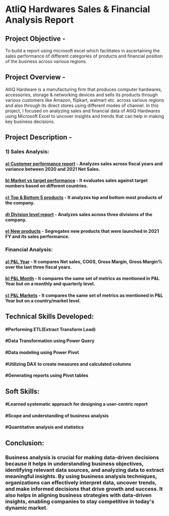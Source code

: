 # AtliQ Hardwares Sales & Financial Analysis Report
## Project Objective - 
To build a report using microsoft excel which facilitates in ascertaining the sales performance of different categories of products and financial position of the business across various regions.

## Project Overview - 
AtliQ Hardware is a manufacturing firm that produces computer hardwares, accessories, storage & networking devices and sells its products through various customers like Amazon, flipkart, walmart etc. across various regions and also through its direct stores using different modes of channel.  In this project, I focused on analyzing sales and financial data of AtliQ Hardwares using Microsoft Excel to uncover insights and trends that can help in making key business decisions.

## Project Description -



### 1) Sales Analysis: 

#### [a) Customer performance report](https://github.com/akashkr1303/Excel_Sales_Finance_Reports/blob/main/Customer%20Performance%20Report.pdf) - Analyzes sales across fiscal years and variance between 2020 and 2021 Net Sales.
#### [b) Market vs target performance](https://github.com/akashkr1303/Excel_Sales_Finance_Reports/blob/main/Market%20Performance%20vs%20Target.pdf) - It evaluates sales against target numbers based on different countries.
#### [c) Top & Bottom 5 products](https://github.com/akashkr1303/Excel_Sales_Finance_Reports/blob/main/Top%20%26%20Bottom%205%20Products.pdf) - It analyzes top and bottom most products of the company.
#### [d) Division level report](https://github.com/akashkr1303/Excel_Sales_Finance_Reports/blob/main/Division%20Level%20Report.pdf) - Analyzes sales across three divisions of the company.
#### [e) New products](https://github.com/akashkr1303/Excel_Sales_Finance_Reports/blob/main/New%20Products-2021.pdf) - Segregates new products that were launched in 2021 FY and its sales performance.



### Financial Analysis: 

#### [a) P&L Year](https://github.com/akashkr1303/Excel_Sales_Finance_Reports/blob/main/P%26L-Year.pdf) - It compares Net sales, COGS, Gross Margin, Gross Margin%  over the last three fiscal years.
#### [b) P&L Month](https://github.com/akashkr1303/Excel_Sales_Finance_Reports/blob/main/P%26L-Month.pdf) - It compares the same set of metrics as mentioned in P&L Year but on a monthly and quarterly level.
#### [c) P&L Markets](https://github.com/akashkr1303/Excel_Sales_Finance_Reports/blob/main/P%26L-Markets.pdf) -  It compares the same set of metrics as mentioned in P&L Year but on a country/market level.


## Technical Skills Developed:

#### #Performing ETL(Extract Transform Load)
#### #Data Transformation using Power Query
#### #Data modeling using Power Pivot 
#### #Utilizing DAX to create measures and calculated columns 
#### #Generating reports using Pivot tables 

## Soft Skills: 

#### #Learned systematic approach for designing a user-centric report
#### #Scope and understanding of business analysis
#### #Quantitative analysis and statistics 


## Conclusion:

### Business analysis is crucial for making data-driven decisions because it helps in understanding business objectives, identifying relevant data sources, and analyzing data to extract meaningful insights. By using business analysis techniques, organizations can effectively interpret data, uncover trends, and make informed decisions that drive growth and success. It also helps in aligning business strategies with data-driven insights, enabling companies to stay competitive in today's dynamic market.
